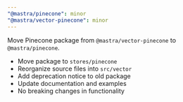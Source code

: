 ```yaml
---
"@mastra/pinecone": minor
"@mastra/vector-pinecone": minor
---
```


Move Pinecone package from `@mastra/vector-pinecone` to `@mastra/pinecone`.

- Move package to `stores/pinecone`
- Reorganize source files into `src/vector`
- Add deprecation notice to old package
- Update documentation and examples
- No breaking changes in functionality
